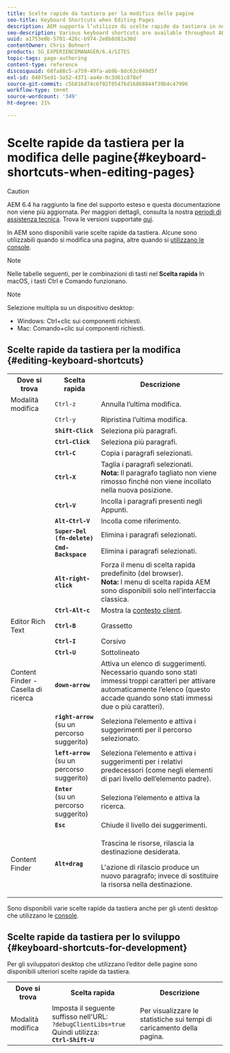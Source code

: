 ```yaml
---
title: Scelte rapide da tastiera per la modifica delle pagine
seo-title: Keyboard Shortcuts when Editing Pages
description: AEM supporta l’utilizzo di scelte rapide da tastiera in numerose aree, Alcune sono utilizzabili quando si modificano le pagine, altre quando si utilizzano le console.
seo-description: Various keyboard shortcuts are available throughout AEM. Some apply when editing pages, others to the use of consoles.
uuid: a1753e0b-5701-426c-b974-2e8b8d81a30d
contentOwner: Chris Bohnert
products: SG_EXPERIENCEMANAGER/6.4/SITES
topic-tags: page-authoring
content-type: reference
discoiquuid: 68fa88c5-a759-49fa-ab9b-8dc63c049d5f
exl-id: 04075ed1-3a52-4371-aa4e-0c3d61c878ef
source-git-commit: c5b816d74c6f02f85476d16868844f39b4c47996
workflow-type: tm+mt
source-wordcount: '349'
ht-degree: 21%

---
```


# Scelte rapide da tastiera per la modifica delle pagine{#keyboard-shortcuts-when-editing-pages}

>[!CAUTION]
>
>AEM 6.4 ha raggiunto la fine del supporto esteso e questa documentazione non viene più aggiornata. Per maggiori dettagli, consulta la nostra [periodi di assistenza tecnica](https://helpx.adobe.com/it/support/programs/eol-matrix.html). Trova le versioni supportate [qui](https://experienceleague.adobe.com/docs/).

In AEM sono disponibili varie scelte rapide da tastiera. Alcune sono utilizzabili quando si modifica una pagina, altre quando si [utilizzano le console](/help/sites-classic-ui-authoring/author-env-keyboard-shortcuts.md).

>[!NOTE]
>
>Nelle tabelle seguenti, per le combinazioni di tasti nel **Scelta rapida** In macOS, i tasti Ctrl e Comando funzionano.

>[!NOTE]
>
>Selezione multipla su un dispositivo desktop:
>
>* Windows: Ctrl+clic sui componenti richiesti.
>* Mac: Comando+clic sui componenti richiesti.
>


## Scelte rapide da tastiera per la modifica {#editing-keyboard-shortcuts}

<table> 
 <tbody> 
  <tr> 
   <th>Dove si trova</th> 
   <th>Scelta rapida</th> 
   <th>Descrizione</th> 
  </tr> 
  <tr> 
   <td>Modalità modifica</td> 
   <td><code>Ctrl-z</code></td> 
   <td>Annulla l’ultima modifica.</td> 
  </tr> 
  <tr> 
   <td> </td> 
   <td><code>Ctrl-y</code></td> 
   <td>Ripristina l’ultima modifica.</td> 
  </tr> 
  <tr> 
   <td> </td> 
   <td><strong><code>Shift-Click</code></strong></td> 
   <td>Seleziona più paragrafi.</td> 
  </tr> 
  <tr> 
   <td> </td> 
   <td><strong><code>Ctrl-Click</code></strong></td> 
   <td>Seleziona più paragrafi.</td> 
  </tr> 
  <tr> 
   <td> </td> 
   <td><strong><code>Ctrl-C</code></strong></td> 
   <td>Copia i paragrafi selezionati.</td> 
  </tr> 
  <tr> 
   <td> </td> 
   <td><strong><code>Ctrl-X</code></strong></td> 
   <td>Taglia i paragrafi selezionati.<strong><br /> Nota:</strong> Il paragrafo tagliato non viene rimosso finché non viene incollato nella nuova posizione.</td> 
  </tr> 
  <tr> 
   <td> </td> 
   <td><strong><code>Ctrl-V</code></strong></td> 
   <td>Incolla i paragrafi presenti negli Appunti.</td> 
  </tr> 
  <tr> 
   <td> </td> 
   <td><strong><code>Alt-Ctrl-V</code></strong></td> 
   <td>Incolla come riferimento.</td> 
  </tr> 
  <tr> 
   <td> </td> 
   <td><strong><code>Super-Del (fn-delete)</code></strong></td> 
   <td>Elimina i paragrafi selezionati.</td> 
  </tr> 
  <tr> 
   <td> </td> 
   <td><strong><code>Cmd-Backspace</code></strong></td> 
   <td>Elimina i paragrafi selezionati.</td> 
  </tr> 
  <tr> 
   <td> </td> 
   <td><strong><code>Alt-right-click</code></strong></td> 
   <td>Forza il menu di scelta rapida predefinito (del browser).<br /> <strong>Nota:</strong> I menu di scelta rapida AEM sono disponibili solo nell’interfaccia classica.</td> 
  </tr> 
  <tr> 
   <td> </td> 
   <td><strong><code>Ctrl-Alt-c</code></strong></td> 
   <td>Mostra la <a href="/help/sites-administering/client-context.md">contesto client</a>.</td> 
  </tr> 
  <tr> 
   <td>Editor Rich Text<br /> </td> 
   <td><strong><code>Ctrl-B</code></strong><br /> </td> 
   <td>Grassetto</td> 
  </tr> 
  <tr> 
   <td> </td> 
   <td><strong><code>Ctrl-I</code></strong><br /> </td> 
   <td>Corsivo<br /> </td> 
  </tr> 
  <tr> 
   <td> </td> 
   <td><strong><code>Ctrl-U</code></strong><br /> </td> 
   <td>Sottolineato</td> 
  </tr> 
  <tr> 
   <td>Content Finder - Casella di ricerca</td> 
   <td><strong><code>down-arrow</code></strong></td> 
   <td>Attiva un elenco di suggerimenti. Necessario quando sono stati immessi troppi caratteri per attivare automaticamente l’elenco (questo accade quando sono stati immessi due o più caratteri).</td> 
  </tr> 
  <tr> 
   <td> </td> 
   <td><strong><code>right-arrow</code></strong><br /> (su un percorso suggerito)</td> 
   <td>Seleziona l’elemento e attiva i suggerimenti per il percorso selezionato.</td> 
  </tr> 
  <tr> 
   <td> </td> 
   <td><strong><code>left-arrow</code></strong><br /> (su un percorso suggerito)</td> 
   <td>Seleziona l’elemento e attiva i suggerimenti per i relativi predecessori (come negli elementi di pari livello dell’elemento padre).</td> 
  </tr> 
  <tr> 
   <td> </td> 
   <td><strong><code>Enter</code></strong><br /> (su un percorso suggerito)</td> 
   <td>Seleziona l’elemento e attiva la ricerca.</td> 
  </tr> 
  <tr> 
   <td> </td> 
   <td><strong><code>Esc</code></strong></td> 
   <td>Chiude il livello dei suggerimenti.</td> 
  </tr> 
  <tr> 
   <td>Content Finder<br /> </td> 
   <td><strong><code>Alt+drag</code></strong></td> 
   <td><p>Trascina le risorse, rilascia la destinazione desiderata.</p> <p>L'azione di rilascio produce un nuovo paragrafo; invece di sostituire la risorsa nella destinazione.</p> </td> 
  </tr> 
 </tbody> 
</table>

Sono disponibili varie scelte rapide da tastiera anche per gli utenti desktop che utilizzano le [console](/help/sites-classic-ui-authoring/author-env-keyboard-shortcuts.md).

## Scelte rapide da tastiera per lo sviluppo {#keyboard-shortcuts-for-development}

Per gli sviluppatori desktop che utilizzano l’editor delle pagine sono disponibili ulteriori scelte rapide da tastiera.

<table> 
 <tbody> 
  <tr> 
   <th>Dove si trova</th> 
   <th>Scelta rapida</th> 
   <th>Descrizione</th> 
  </tr> 
  <tr> 
   <td>Modalità modifica</td> 
   <td>Imposta il seguente suffisso nell'URL:<br /> <code>?debugClientLibs=true</code><br /> Quindi utilizza:<br /> <strong><code>Ctrl-Shift-U</code></strong></td> 
   <td>Per visualizzare le statistiche sui tempi di caricamento della pagina.</td> 
  </tr> 
 </tbody> 
</table>
